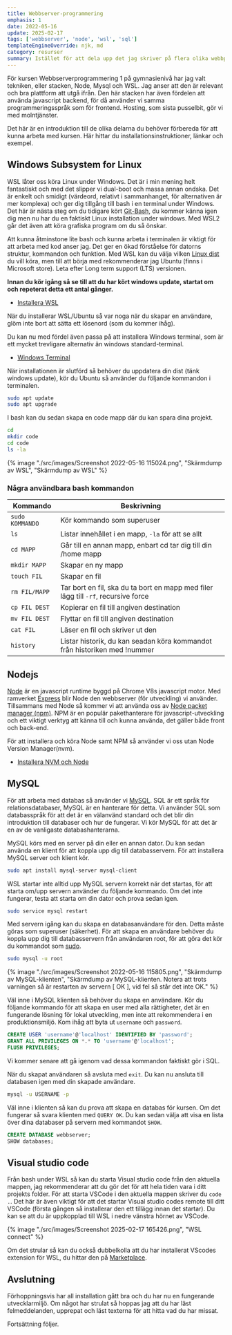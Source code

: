 ```yaml
---
title: Webbserver-programmering
emphasis: 1
date: 2022-05-16
update: 2025-02-17
tags: ['webbserver', 'node', 'wsl', 'sql']
templateEngineOverride: njk, md
category: resurser
summary: Istället för att dela upp det jag skriver på flera olika webbplatser (kursböcker) har jag bestämt mig för att samla det här. Det här är alltså en introduktionspost till det du behöver för att kunna arbeta med kursen webbserverprogrammering (i min regi).
---
```


För kursen Webbserverprogrammering 1 på gymnasienivå har jag valt tekniken, eller stacken, Node, Mysql och WSL. Jag anser att den är relevant och bra plattform att utgå ifrån. Den här stacken har även fördelen att använda javascript backend, för då använder vi samma programmeringsspråk som för frontend. Hosting, som sista pusselbit, gör vi med molntjänster.

Det här är en introduktion till de olika delarna du behöver förbereda för att kunna arbeta med kursen. Här hittar du installationsinstruktioner, länkar och exempel.

## Windows Subsystem for Linux

WSL låter oss köra Linux under Windows. Det är i min mening helt fantastiskt och med det slipper vi dual-boot och massa annan ondska. Det är enkelt och smidigt (värdeord, relativt i sammanhanget, för alternativen är mer komplexa) och ger dig tillgång till bash i en terminal under Windows. Det här är nästa steg om du tidigare kört [Git-Bash](https://git-scm.com/downloads), du kommer känna igen dig men nu har du en faktiskt Linux installation under windows. Med WSL2 går det även att köra grafiska program om du så önskar.

Att kunna åtminstone lite bash och kunna arbeta i terminalen är viktigt för att arbeta med kod anser jag. Det ger en ökad förståelse för datorns struktur, kommandon och funktion. Med WSL kan du välja vilken [Linux dist](https://en.wikipedia.org/wiki/Linux_distribution) du vill köra, men till att börja med rekommenderar jag Ubuntu (finns i Microsoft store). Leta efter Long term support (LTS) versionen. 

**Innan du kör igång så se till att du har kört windows update, startat om och repeterat detta ett antal gånger.**

* [Installera WSL](https://docs.microsoft.com/en-us/windows/wsl/install)

När du installerar WSL/Ubuntu så var noga när du skapar en användare, glöm inte bort att sätta ett lösenord (som du kommer ihåg). 

Du kan nu med fördel även passa på att installera Windows terminal, som är ett mycket trevligare alternativ än windows standard-terminal.

* [Windows Terminal](https://docs.microsoft.com/en-us/windows/terminal/install)

När installationen är slutförd så behöver du uppdatera din dist (tänk windows update), kör du Ubuntu så använder du följande kommandon i terminalen.

```bash
sudo apt update
sudo apt upgrade
```

I bash kan du sedan skapa en code mapp där du kan spara dina projekt.

```bash
cd
mkdir code
cd code
ls -la
```

{% image "./src/images/Screenshot 2022-05-16 115024.png", "Skärmdump av WSL", "Skärmdump av WSL" %}

### Några användbara bash kommandon

| Kommando | Beskrivning |
| --- | --- |
| ```sudo KOMMANDO``` | Kör kommando som superuser |
| ```ls``` | Listar innehållet i en mapp, ```-la``` för att se allt |
| ```cd MAPP``` | Går till en annan mapp, enbart cd tar dig till din /home mapp |
| ```mkdir MAPP``` | Skapar en ny mapp |
| ```touch FIL``` | Skapar en fil |
| ```rm FIL/MAPP``` | Tar bort en fil, ska du ta bort en mapp med filer lägg till ```-rf```, recursive force |
| ```cp FIL DEST``` | Kopierar en fil till angiven destination |
| ```mv FIL DEST``` | Flyttar en fil till angiven destination |
| ```cat FIL``` | Läser en fil och skriver ut den |
| ```history``` | Listar historik, du kan seadan köra kommandot från historiken med !nummer |

## Nodejs

[Node](https://nodejs.org/en/) är en javascript runtime byggd på Chrome V8s javascript motor. Med ramverket [Express](https://expressjs.com/) blir Node den webbserver (för utveckling) vi använder. Tillsammans med Node så kommer vi att använda oss av [Node packet manager (npm)](https://www.npmjs.com/). NPM är en populär pakethanterare för javascript-utveckling och ett viktigt verktyg att känna till och kunna använda, det gäller både front och back-end.

För att installera och köra Node samt NPM så använder vi oss utan Node Version Manager(nvm).

* [Installera NVM och Node](https://docs.microsoft.com/en-us/windows/dev-environment/javascript/nodejs-on-wsl#install-nvm-nodejs-and-npm)

## MySQL

För att arbeta med databas så använder vi [MySQL](https://www.mysql.com/). SQL är ett språk för relationsdatabaser, MySQL är en hanterare för detta. Vi använder SQL som databasspråk för att det är en välanvänd standard och det blir din introduktion till databaser och hur de fungerar. Vi kör MySQL för att det är en av de vanligaste databashanterarna.

MySQL körs med en server på din eller en annan dator. Du kan sedan använda en klient för att koppla upp dig till databasservern. För att installera MySQL server och klient kör.

```bash
sudo apt install mysql-server mysql-client
```

WSL startar inte alltid upp MySQL servern korrekt när det startas, för att starta om/upp servern använder du följande kommando. Om det inte fungerar, testa att starta om din dator och prova sedan igen.

```bash
sudo service mysql restart
```

Med servern igång kan du skapa en databasanvändare för den. Detta måste göras som superuser (säkerhet). För att skapa en användare behöver du koppla upp dig till databasservern från användaren root, för att göra det kör du kommandot som [sudo](https://sv.wikipedia.org/wiki/Sudo).

```bash
sudo mysql -u root
```

{% image "./src/images/Screenshot 2022-05-16 115805.png", "Skärmdump av MySQL-klienten", "Skärmdump av MySQL-klienten. Notera att trots varningen så är restarten av servern [  OK  ], vid fel så står det inte OK." %}

Väl inne i MySQL klienten så behöver du skapa en användare. Kör du följande kommando för att skapa en user med alla rättigheter, det är en fungerande lösning för lokal utveckling, men inte att rekommendera i en produktionsmiljö. Kom ihåg att byta ut `username` och `password`.

```sql
CREATE USER 'username'@'localhost' IDENTIFIED BY 'password';
GRANT ALL PRIVILEGES ON *.* TO 'username'@'localhost';
FLUSH PRIVILEGES;
```

Vi kommer senare att gå igenom vad dessa kommandon faktiskt gör i SQL.

När du skapat användaren så avsluta med `exit`. Du kan nu ansluta till databasen igen med din skapade användare.

```bash
mysql -u USERNAME -p
```

Väl inne i klienten så kan du prova att skapa en databas för kursen. Om det fungerar så svara klienten med ```QUERY OK```. Du kan sedan välja att visa en lista över dina databaser på servern med kommandot ```SHOW```.

```sql
CREATE DATABASE webbserver;
SHOW databases;
```

## Visual studio code

Från bash under WSL så kan du starta Visual studio code från den aktuella mappen, jag rekommenderar att du gör det för att hela tiden vara i ditt projekts folder. För att starta VSCode i den aktuella mappen skriver du `code .`. Det här är även viktigt för att det startar Visual studio codes remote till ditt VSCode (första gången så installerar den ett tillägg innan det startar). Du kan se att du är uppkopplad till WSL i nedre vänstra hörnet av VSCode.

{% image "./src/images/Screenshot 2025-02-17 165426.png", "WSL connect" %}

Om det strular så kan du också dubbelkolla att du har installerat VScodes extension för WSL, du hittar den på [Marketplace](https://marketplace.visualstudio.com/items?itemName=ms-vscode-remote.remote-wsl).

## Avslutning

Förhoppningsvis har all installation gått bra och du har nu en fungerande utvecklarmiljö. Om något har strulat så hoppas jag att du har läst felmeddelanden, upprepat och läst texterna för att hitta vad du har missat.

Fortsättning följer.

